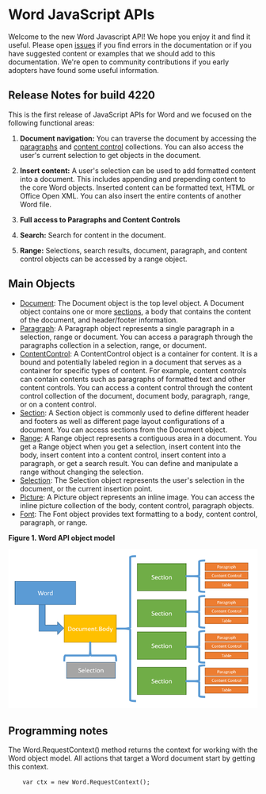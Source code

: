 ﻿# Word JavaScript APIs
Welcome to the new Word Javascript API! We hope you enjoy it and find it useful. Please open [issues](https://github.com/JuaneloJuanelo/WordAPI2/issues) if you find errors in the documentation or if you have suggested content or examples that we should add to this documentation. We're open to community contributions if you early adopters have found some useful information.


## Release Notes for build 4220

This is the first release of JavaScript APIs for Word and we focused on the following functional areas:
 1. **Document navigation:** You can traverse the document by accessing the [paragraphs](resources/paragraph.md) and [content control](resources/contentControl.md) collections. You can also access the user's
 current selection to get objects in the document.

 2. **Insert content:** A user's selection can be used to add formatted content into a document. This includes appending 
 	and prepending content to the core Word objects. Inserted content can be formatted text, HTML or Office Open XML.
	You can also insert the entire contents of another Word file. 
 
 3. **Full access to Paragraphs and Content Controls** 

 4. **Search:** Search for content in the document.

 5. **Range:**  Selections, search results, document, paragraph, and content control objects can be accessed by a range object.


## Main Objects  

* [Document](resources/document.md): The Document object is the top level object. A Document object contains one or more 
[sections](resources/section.md), a body that contains the content of the document, and header/footer information.
* [Paragraph](resources/paragraph.md): A Paragraph object represents a single paragraph in a selection, range or document. 
You can access a paragraph through the paragraphs collection in a selection, range, or document. 
* [ContentControl](resources/contentControl.md): A ContentControl object is a container for content. It is a bound and
 potentially labeled region in a document that serves as a container for specific types of content. For example, content 
 controls can contain contents such as paragraphs of formatted text and other content controls. You can access a 
 content control through the content control collection of the document, document body, paragraph, range, or on a content control.
* [Section](resources/section.md):  A Section object is commonly used to define different header and footers as well as 
different page layout configurations of a document. You can access sections from the Document object. 
* [Range](resources/range.md): A Range object represents a contiguous area in a document. You get a Range object when you
 get a selection, insert content into the body, insert content into a content control, insert content into a paragraph, 
 or get a search result. You can define and manipulate a range without changing the selection.
* [Selection](resources/selection.md): The Selection object represents the user's selection in the document, or the 
 current insertion point.
* [Picture](resources/inlinePicture.md): A Picture object represents an inline image. You can access the inline picture
 collection of the body, content control, paragraph objects.
* [Font](resources/font.md): The Font object provides text formatting to a body, content control, paragraph, or range.

**Figure 1.  Word API object model**

![A simple diagram of the Word API object model. The Word object is at the top level. The next object is the Document object. Under the Document objects you can access the collection of section objects.](resources/images/WordAPIObjects.png)

## Programming notes

 The Word.RequestContext() method returns the context for working with the Word object model. All actions that target a Word 
 document start by getting this context. 

		var ctx = new Word.RequestContext();

